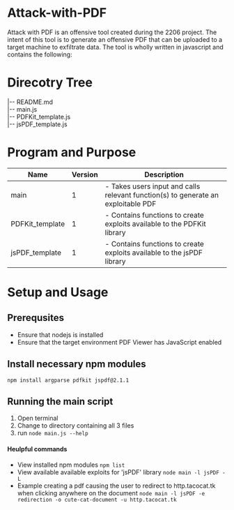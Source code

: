 # Attack-with-PDF

Attack with PDF is an offensive tool created during the 2206 project. The intent of this tool is to generate an offensive PDF that can be uploaded to a target machine to exfiltrate data. The tool is wholly written in javascript and contains the following:

# Direcotry Tree
|-- README.md  
|-- main.js  
|-- PDFKit_template.js  
|-- jsPDF_template.js  


# Program and Purpose
| Name            | Version | Description                                                                       |
|-----------------|---------|-----------------------------------------------------------------------------------|
| main            | 1       | - Takes users input and calls relevant function(s) to generate an exploitable PDF |
| PDFKit_template | 1       | - Contains functions to create exploits available to the PDFKit library           |
| jsPDF_template  | 1       | - Contains functions to create exploits available to the jsPDF library            |

# Setup and Usage

## Prerequsites
- Ensure that nodejs is installed
- Ensure that the target environment PDF Viewer has JavaScript enabled

## Install necessary npm modules
``` npm install argparse pdfkit jspdf@2.1.1 ```

## Running the main script
1. Open terminal
2. Change to directory containing all 3 files
3. run `node main.js --help`

#### Heulpful commands
- View installed npm modules `npm list`
- View available available exploits for 'jsPDF' library `node main -l jsPDF -L`
- Example creating a pdf causing the user to redirect to http.tacocat.tk when clicking anywhere on the document `node main -l jsPDF -e redirection -o cute-cat-document -u http.tacocat.tk`
